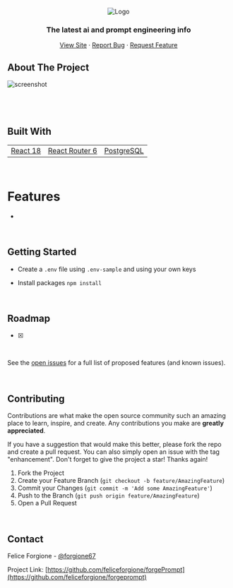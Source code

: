 <div id="top"></div>

<!-- PROJECT LOGO -->
<br />
<div align="center">
<img src="src/images/logo.png" alt="Logo" >

  <h3 align="center">The latest ai and prompt engineering info</h3>

  <p align="center"> 
    <a href="https://forgeprompt.ai">View Site</a>
    ·
    <a href="https://github.com/feliceforgione/forgeprompt/issues">Report Bug</a>
    ·
    <a href="https://github.com/feliceforgione/forgeprompt/issues">Request Feature</a>
  </p>
</div>

<!-- ABOUT THE PROJECT -->

## About The Project

<img src="src/images/screenshot.jpg" alt="screenshot" >
<br><br>

###

<br>

## Built With

|                                  |                                            |                                           |
| -------------------------------- | :----------------------------------------: | ----------------------------------------: |
| [React 18](https://reactjs.org/) | [React Router 6](https://reactrouter.com/) | [PostgreSQL](https://www.postgresql.org/) |

<!-- ROADMAP -->
<br />

# Features

-

<!-- ROADMAP -->
<br />

## Getting Started

- Create a `.env` file using `.env-sample` and using your own keys

- Install packages `npm install`

<br>

## Roadmap

- [x]

<br>

See the [open issues](https://github.com/feliceforgione/forgeprompt/issues) for a full list of proposed features (and known issues).

<br>

<!-- CONTRIBUTING -->

## Contributing

Contributions are what make the open source community such an amazing place to learn, inspire, and create. Any contributions you make are **greatly appreciated**.

If you have a suggestion that would make this better, please fork the repo and create a pull request. You can also simply open an issue with the tag "enhancement".
Don't forget to give the project a star! Thanks again!

1. Fork the Project
2. Create your Feature Branch (`git checkout -b feature/AmazingFeature`)
3. Commit your Changes (`git commit -m 'Add some AmazingFeature'`)
4. Push to the Branch (`git push origin feature/AmazingFeature`)
5. Open a Pull Request

<br>
<!-- CONTACT -->

## Contact

Felice Forgione - [@forgione67](https://twitter.com/forgione67)

Project Link: [https://github.com/feliceforgione/forgePrompt](https://github.com/feliceforgione/forgeprompt)
